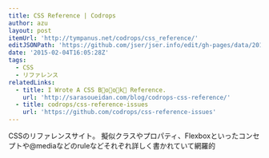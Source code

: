 ```yaml
---
title: CSS Reference | Codrops
author: azu
layout: post
itemUrl: 'http://tympanus.net/codrops/css_reference/'
editJSONPath: 'https://github.com/jser/jser.info/edit/gh-pages/data/2015/02/index.json'
date: '2015-02-04T16:05:28Z'
tags:
  - CSS
  - リファレンス
relatedLinks:
  - title: I Wrote A CSS B⃫o⃫o⃫k⃫ Reference.
    url: 'http://sarasoueidan.com/blog/codrops-css-reference/'
  - title: codrops/css-reference-issues
    url: 'https://github.com/codrops/css-reference-issues'
---
```

CSSのリファレンスサイト。
擬似クラスやプロパティ、Flexboxといったコンセプトや@mediaなどのruleなどそれぞれ詳しく書かれていて網羅的
